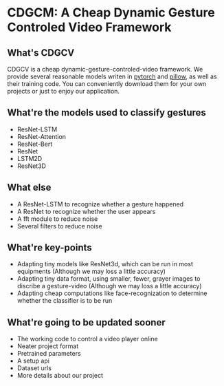 # CDGCM: A Cheap Dynamic Gesture Controled Video Framework

## What's CDGCV
  CDGCV is a cheap dynamic-gesture-controled-video framework. We provide several reasonable models writen in [pytorch](https://github.com/torch/torch7) and [pillow](https://github.com/python-pillow/Pillow), as well as their training code. You can conveniently download them for your own projects or just to enjoy our application.

## What're the models used to classify gestures
* ResNet-LSTM
* ResNet-Attention
* ResNet-Bert
* ResNet
* LSTM2D
* ResNet3D

## What else
* A ResNet-LSTM to recognize whether a gesture happened
* A ResNet to recognize whether the user appears
* A fft module to reduce noise
* Several filters to reduce noise

## What're key-points
* Adapting tiny models like ResNet3d, which can be run in most equipments (Although we may loss a little accuracy)
* Adapting tiny data format, using smaller, fewer, grayer images to discribe a gesture-video (Although we may loss a little accuracy)
* Adapting cheap computations like face-recognization to determine whether the classifier is to be run

## What're going to be updated sooner
* The working code to control a video player online
* Neater project format
* Pretrained parameters
* A setup api
* Dataset urls
* More details about our project

